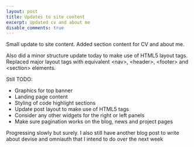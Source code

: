```yaml
---
layout: post
title: Updates to site content
excerpt: Updated cv and about me
disable_comments: true
---
```

Small update to site content. Added section content for CV and about me. 

Also did a minor structure update today to make use of HTML5 layout tags. Replaced major layout tags with equivalent &lt;nav&gt;, &lt;header&gt;, &lt;footer&gt; and &lt;section&gt; elements.

Still TODO:

- Graphics for top banner
- Landing page content
- Styling of code highlight sections
- Update post layout to make use of HTML5 tags
- Consider any other widgets for the right or left panels
- Make sure pagination works on the blog, news and project pages

Progressing slowly but surely. I also still have another blog post to write about devise and omniauth that I intend to do over the next week
